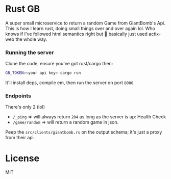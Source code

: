 # Rust GB

A super small microservice to return a random Game from GiantBomb's Api. This is how I learn rust, doing small things over and over again lol. Who knows if I've followed html semantics right but :shrug: basically just used actix-web the whole way.

### Running the server

Clone the code, ensure you've got rust/cargo then:

```bash
GB_TOKEN=<your api key> cargo run
```

It'll install deps, compile em, then run the server on port `8080`.

### Endpoints

There's only 2 (lol)

- `/_ping` => will always return `204` as long as the server is up: Health Check
- `/game/random` => will return a random game in json.

Peep the `src/clients/giantbomb.rs` on the output schema; it's just a proxy from their api.

# License

MIT

